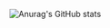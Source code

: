 ![Anurag's GitHub stats](https://github-readme-stats.vercel.app/api?username=gutodidonato&theme=monokai&show_icons=true)


